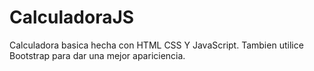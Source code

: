 # CalculadoraJS

Calculadora basica hecha con HTML CSS Y JavaScript. Tambien utilice Bootstrap para dar una mejor apariciencia.
